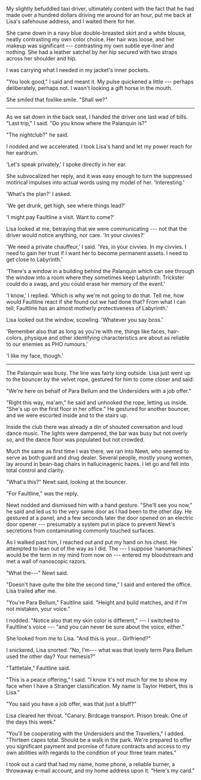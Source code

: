 My slightly befuddled taxi driver, ultimately content with the fact that he had
made over a hundred dollars driving me around for an hour, put me back at Lisa's safehouse
address, and I waited there for her.

She came down in a navy blue double-breasted skirt
and a white blouse, neatly contrasting my own color choice. Her hair was loose, and her
makeup was significant --- contrasting my own subtle eye-liner and nothing. She had a
leather satchel by her hip secured with two straps across her shoulder and hip.

I was carrying what I needed in my jacket's inner pockets.

"You look good," I said and meant it. My pulse quickened a little --- perhaps deliberately,
perhaps not. I wasn't looking a gift horse in the mouth.

She smiled that foxlike smile. "Shall we?"

----

As we sat down in the back seat, I handed the driver one last wad of bills. "Last trip," I
said. "Do you know where the Palanquin is?"

"The nightclub?" he said.

I nodded and we accelerated. I took Lisa's hand and let my power reach for her eardrum.

'Let's speak privately,' I spoke directly in her ear.

She subvocalized her reply, and it was easy enough to turn the suppressed motirical impulses
into actual words using my model of her. 'Interesting.'

'What's the plan?' I asked.

'We get drunk, get high, see where things lead?'

'I might pay Faultline a visit. Want to come?'

Lisa looked at me, betraying that we were communicating --- not that the
driver would notice anything, nor care. 'In your civvies?'

'We need a private chauffeur,' I said. 'Yes, in your civvies. In my civvies. I
need to gain her trust if I want her to become permanent assets. I need to get
close to Labyrinth.'

'There's a window in a building behind the Palanquin which can see through the window
into a room where they sometimes keep Labyrinth. Trickster could do a swap, and you could
erase her memory of the event.'

'I know,' I replied. 'Which is why we're not going to do that. Tell me, how would Faultline react
if she found out we had done that? From what I can tell, Faultline has an almost motherly protectiveness
of Labyrinth.'

Lisa looked out the window, scowling. 'Whatever you say boss.'

'Remember also that as long as you're with me, things like faces, hair-colors, physique and other
identifying characteristics are about as reliable to our enemies as PHO rumours.'

'I like my face, though.'

----

The Palanquin was busy. The line was fairly long outside. Lisa just went up to the bouncer by
the velvet rope, gestured for him to come closer and said:

"We're here on behalf of Para Bellum and the Undersiders with a job offer."

"Right this way, ma'am," he said and unhooked the rope, letting us inside. "She's up on the
first floor in her office." He gestured for another bouncer, and we were escorted inside and
to the stairs up.

Inside the club there was already a din of shouted coversation and loud dance music. The lights
were dampened, the bar was busy but not overly so, and the dance floor was populated but not
crowded.

Much the same as first time I was there, we ran into Newt, who seemed to serve as both guard
and drug dealer. Several people, mostly young women, lay around in bean-bag chairs in hallucinagenic
hazes. I let go and fell into total control and clarity.

"What's this?" Newt said, looking at the bouncer.

"For Faultline," was the reply.

Newt nodded and dismissed him with a hand gesture.
"She'll see you now," he said and led us to the very same door as I had been to the other day.
He gestured at a panel, and a few seconds later the door opened on an electric door opener ---
presumably a system put in place to prevent Newt's secretions from contaminating commonly touched
surfaces.

As I walked past him, I reached out and put my hand on his chest. He attempted to lean out of the
way as I did. The --- I suppose 'nanomachines' would be the term in my mind from now on --- entered
my bloodstream and met a wall of nanoscopic razors.

"What the---" Newt said.

"Doesn't have quite the bite the second time," I said and entered the office. Lisa trailed after me.

"You're Para Bellum," Faultline said. "Height and build matches, and if I'm not mistaken, your voice."

I nodded. "Notice also that my skin color is different," --- I switched to Faultline's voice --- "and
you can never be sure about the voice, either."

She looked from me to Lisa. "And this is your... Girlfriend?"

I snickered, Lisa snorted. "No, I'm--- what was that lovely term Para Bellum used the other day?
Your nemesis?"

"Tattletale," Faultline said.

"This is a peace offering," I said. "I know it's not much for me to show my face when I have a
Stranger classification. My name is Taylor Hebert, this is Lisa."

"You said you have a job offer, was that just a bluff?"

Lisa cleared her throat. "Canary. Birdcage transport. Prison break. One of the days this week."

"You'll be cooperating with the Undersiders and the Travellers," I added. "Thirteen capes total.
Should be a walk in the park. We're prepared to offer you significant payment and promise of future
contracts and access to my own abilities with regards to the condition of your three team mates."

I took out a card that had my name, home phone, a reliable burner, a throwaway e-mail account,
and my home address upon it. "Here's my card."

